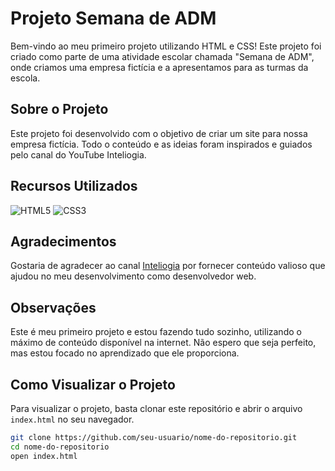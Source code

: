 # Projeto Semana de ADM

Bem-vindo ao meu primeiro projeto utilizando HTML e CSS! Este projeto foi criado como parte de uma atividade escolar chamada "Semana de ADM", onde criamos uma empresa fictícia e a apresentamos para as turmas da escola.

## Sobre o Projeto

Este projeto foi desenvolvido com o objetivo de criar um site para nossa empresa fictícia. Todo o conteúdo e as ideias foram inspirados e guiados pelo canal do YouTube Inteliogia.

## Recursos Utilizados

![HTML5](https://img.shields.io/badge/HTML5-E34F26?style=for-the-badge&logo=html5&logoColor=white)
![CSS3](https://img.shields.io/badge/CSS3-1572B6?style=for-the-badge&logo=css3&logoColor=white)

## Agradecimentos

Gostaria de agradecer ao canal [Inteliogia](https://youtube.com/@InteliogiaDev?si=wvdcDQasUtdz0PzU) por fornecer conteúdo valioso que ajudou no meu desenvolvimento como desenvolvedor web.

## Observações

Este é meu primeiro projeto e estou fazendo tudo sozinho, utilizando o máximo de conteúdo disponível na internet. Não espero que seja perfeito, mas estou focado no aprendizado que ele proporciona.

## Como Visualizar o Projeto

Para visualizar o projeto, basta clonar este repositório e abrir o arquivo `index.html` no seu navegador.

```bash
git clone https://github.com/seu-usuario/nome-do-repositorio.git
cd nome-do-repositorio
open index.html
